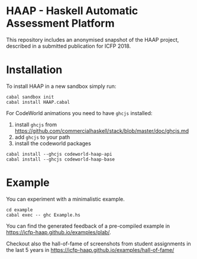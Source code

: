 HAAP - Haskell Automatic Assessment Platform
======

This repository includes an anonymised snapshot of the HAAP project, described in a submitted publication for ICFP 2018.

# Installation

To install HAAP in a new sandbox simply run:
```
cabal sandbox init
cabal install HAAP.cabal
```

For CodeWorld animations you need to have `ghcjs` installed:
1. install `ghcjs` from https://github.com/commercialhaskell/stack/blob/master/doc/ghcjs.md
2. add `ghcjs` to your path
3. install the codeworld packages
```
cabal install --ghcjs codeworld-haap-api
cabal install --ghcjs codeworld-haap-base
```

# Example

You can experiment with a minimalistic example.

```
cd example
cabal exec -- ghc Example.hs
```

You can find the generated feedback of a pre-compiled example in https://icfp-haap.github.io/examples/plab/.

Checkout also the hall-of-fame of screenshots from student assignments in the last 5 years in https://icfp-haap.github.io/examples/hall-of-fame/

